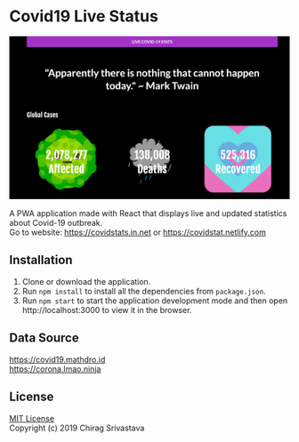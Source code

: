 # Covid19 Live Status

<img src="/public/showcase.png" width="600">

A PWA application made with React that displays live and updated statistics about Covid-19 outbreak. <br>
Go to website: https://covidstats.in.net or https://covidstat.netlify.com

## Installation

1. Clone or download the application.
2. Run `npm install` to install all the dependencies from `package.json`.
3. Run `npm start` to start the application development mode and then open <br>
   http://localhost:3000 to view it in the browser.

## Data Source

https://covid19.mathdro.id <br>
https://corona.lmao.ninja

## License
[MIT License](https://github.com/chiragsrvstv/covid19-live-stats/blob/master/LICENSE) <br />
Copyright (c) 2019 Chirag Srivastava
